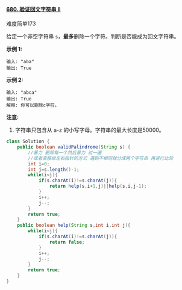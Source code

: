 #### [680. 验证回文字符串 Ⅱ](https://leetcode-cn.com/problems/valid-palindrome-ii/)

难度简单173

给定一个非空字符串 `s`，**最多**删除一个字符。判断是否能成为回文字符串。

**示例 1:**

```
输入: "aba"
输出: True
```

**示例 2:**

```
输入: "abca"
输出: True
解释: 你可以删除c字符。
```

**注意:**

1. 字符串只包含从 a-z 的小写字母。字符串的最大长度是50000。



```java
class Solution {
    public boolean validPalindrome(String s) {
        //暴力 删除每一个然后暴力 过一遍
        //或者直接给左右指针的方式 遇到不相同就分成两个字符串 再进行比较
        int i=0;
        int j=s.length()-1;
        while(i<j){
            if(s.charAt(i)!=s.charAt(j)){
                return help(s,i+1,j)||help(s,i,j-1);
            }
            i++;
            j--;
        }
        return true;
    }
    public boolean help(String s,int i,int j){
        while(i<j){
            if(s.charAt(i)!=s.charAt(j)){
                return false;
            }
            i++;
            j--;
        }
        return true;
    }
}
```

